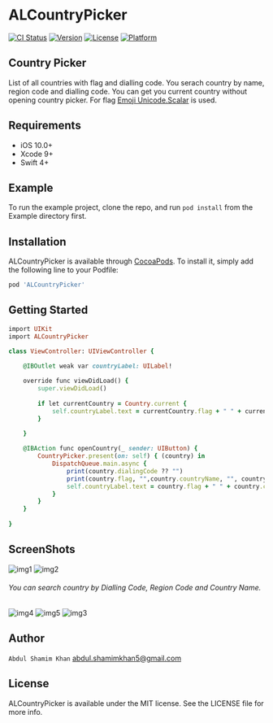 # ALCountryPicker

[![CI Status](https://img.shields.io/travis/abdul.shamimkhan5@gmail.com/ALCountryPicker.svg?style=flat)](https://travis-ci.org/abdul.shamimkhan5@gmail.com/ALCountryPicker)
[![Version](https://img.shields.io/cocoapods/v/ALCountryPicker.svg?style=flat)](https://cocoapods.org/pods/ALCountryPicker)
[![License](https://img.shields.io/cocoapods/l/ALCountryPicker.svg?style=flat)](https://cocoapods.org/pods/ALCountryPicker)
[![Platform](https://img.shields.io/cocoapods/p/ALCountryPicker.svg?style=flat)](https://cocoapods.org/pods/ALCountryPicker)

## Country Picker
List of all countries with flag and dialling code. You serach country by name, region code and dialling code. 
 You can get you current country without opening country picker. For flag  [Emoji Unicode.Scalar](https://stackoverflow.com/questions/30402435/swift-turn-a-country-code-into-a-emoji-flag-via-unicode) is used.  


## Requirements
- iOS 10.0+
- Xcode 9+
- Swift 4+

## Example

To run the example project, clone the repo, and run `pod install` from the Example directory first.



## Installation

ALCountryPicker is available through [CocoaPods](https://cocoapods.org). To install
it, simply add the following line to your Podfile:

```ruby
pod 'ALCountryPicker'
```
## Getting Started
```ruby
import UIKit
import ALCountryPicker

class ViewController: UIViewController {

    @IBOutlet weak var countryLabel: UILabel!
    
    override func viewDidLoad() {
        super.viewDidLoad()
        
        if let currentCountry = Country.current {
            self.countryLabel.text = currentCountry.flag + " " + currentCountry.countryName +  " (\(String(describing: currentCountry.dialingCode ?? "")))"
        }
        
    }

    @IBAction func openCountry(_ sender: UIButton) {
        CountryPicker.present(on: self) { (country) in
            DispatchQueue.main.async {
                print(country.dialingCode ?? "")
                print(country.flag, "",country.countryName, "", country.countryCode)
                self.countryLabel.text = country.flag + " " + country.countryName +  " (\(String(describing: country.dialingCode ?? "")))"
            }
        }
    }
    
}
```
## ScreenShots
![img1](https://user-images.githubusercontent.com/13666188/52888485-d08e6780-31a1-11e9-8143-a6d6d9595259.png) ![img2](https://user-images.githubusercontent.com/13666188/52888492-dab06600-31a1-11e9-8edb-d2c7ac8ea631.png)

###### You can search country by Dialling Code, Region Code and Country Name.

![img4](https://user-images.githubusercontent.com/13666188/52889191-e0f41180-31a4-11e9-8098-7bc1ef6c7f32.png) ![img5](https://user-images.githubusercontent.com/13666188/52889196-e2bdd500-31a4-11e9-9018-1ed6b9879e46.png) ![img3](https://user-images.githubusercontent.com/13666188/52889199-e3ef0200-31a4-11e9-80e9-0cb06aabf2b6.png)


## Author
`Abdul Shamim Khan`
abdul.shamimkhan5@gmail.com

## License

ALCountryPicker is available under the MIT license. See the LICENSE file for more info.
